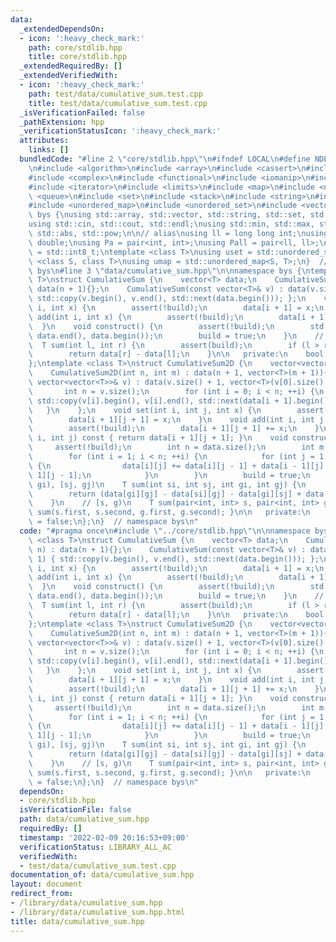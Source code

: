 ```yaml
---
data:
  _extendedDependsOn:
  - icon: ':heavy_check_mark:'
    path: core/stdlib.hpp
    title: core/stdlib.hpp
  _extendedRequiredBy: []
  _extendedVerifiedWith:
  - icon: ':heavy_check_mark:'
    path: test/data/cumulative_sum.test.cpp
    title: test/data/cumulative_sum.test.cpp
  _isVerificationFailed: false
  _pathExtension: hpp
  _verificationStatusIcon: ':heavy_check_mark:'
  attributes:
    links: []
  bundledCode: "#line 2 \"core/stdlib.hpp\"\n#ifndef LOCAL\n#define NDEBUG\n#endif\n\
    \n#include <algorithm>\n#include <array>\n#include <cassert>\n#include <cmath>\n\
    #include <complex>\n#include <functional>\n#include <iomanip>\n#include <iostream>\n\
    #include <iterator>\n#include <limits>\n#include <map>\n#include <numeric>\n#include\
    \ <queue>\n#include <set>\n#include <stack>\n#include <string>\n#include <type_traits>\n\
    #include <unordered_map>\n#include <unordered_set>\n#include <vector>\n\nnamespace\
    \ bys {\nusing std::array, std::vector, std::string, std::set, std::map, std::pair;\n\
    using std::cin, std::cout, std::endl;\nusing std::min, std::max, std::sort, std::reverse,\
    \ std::abs, std::pow;\n\n// alias\nusing ll = long long int;\nusing ld = long\
    \ double;\nusing Pa = pair<int, int>;\nusing Pall = pair<ll, ll>;\nusing ibool\
    \ = std::int8_t;\ntemplate <class T>\nusing uset = std::unordered_set<T>;\ntemplate\
    \ <class S, class T>\nusing umap = std::unordered_map<S, T>;\n}  // namespace\
    \ bys\n#line 3 \"data/cumulative_sum.hpp\"\n\nnamespace bys {\ntemplate <class\
    \ T>\nstruct CumulativeSum {\n    vector<T> data;\n    CumulativeSum(int n) :\
    \ data(n + 1){};\n    CumulativeSum(const vector<T>& v) : data(v.size() + 1) {\
    \ std::copy(v.begin(), v.end(), std::next(data.begin())); };\n    void set(int\
    \ i, int x) {\n        assert(!build);\n        data[i + 1] = x;\n    }\n    void\
    \ add(int i, int x) {\n        assert(!build);\n        data[i + 1] += x;\n  \
    \  }\n    void construct() {\n        assert(!build);\n        std::partial_sum(data.begin(),\
    \ data.end(), data.begin());\n        build = true;\n    }\n    // [l, r)\n  \
    \  T sum(int l, int r) {\n        assert(build);\n        if (l > r) return 0;\n\
    \        return data[r] - data[l];\n    }\n\n   private:\n    bool build = false;\n\
    };\ntemplate <class T>\nstruct CumulativeSum2D {\n    vector<vector<T>> data;\n\
    \    CumulativeSum2D(int n, int m) : data(n + 1, vector<T>(m + 1)){};\n    CumulativeSum2D(const\
    \ vector<vector<T>>& v) : data(v.size() + 1, vector<T>(v[0].size() + 1)) {\n \
    \       int n = v.size();\n        for (int i = 0; i < n; ++i) {\n           \
    \ std::copy(v[i].begin(), v[i].end(), std::next(data[i + 1].begin()));\n     \
    \   }\n    };\n    void set(int i, int j, int x) {\n        assert(!build);\n\
    \        data[i + 1][j + 1] = x;\n    }\n    void add(int i, int j, int x) {\n\
    \        assert(!build);\n        data[i + 1][j + 1] += x;\n    }\n    T get(int\
    \ i, int j) const { return data[i + 1][j + 1]; }\n    void construct() {\n   \
    \     assert(!build);\n        int n = data.size();\n        int m = data[0].size();\n\
    \        for (int i = 1; i < n; ++i) {\n            for (int j = 1; j < m; ++j)\
    \ {\n                data[i][j] += data[i][j - 1] + data[i - 1][j] - data[i -\
    \ 1][j - 1];\n            }\n        }\n        build = true;\n    }\n    // [si,\
    \ gi), [sj, gj)\n    T sum(int si, int sj, int gi, int gj) {\n        assert(build);\n\
    \        return (data[gi][gj] - data[si][gj] - data[gi][sj] + data[si][sj]);\n\
    \    }\n    // [s, g)\n    T sum(pair<int, int> s, pair<int, int> g) { return\
    \ sum(s.first, s.second, g.first, g.second); }\n\n   private:\n    bool build\
    \ = false;\n};\n}  // namespace bys\n"
  code: "#pragma once\n#include \"../core/stdlib.hpp\"\n\nnamespace bys {\ntemplate\
    \ <class T>\nstruct CumulativeSum {\n    vector<T> data;\n    CumulativeSum(int\
    \ n) : data(n + 1){};\n    CumulativeSum(const vector<T>& v) : data(v.size() +\
    \ 1) { std::copy(v.begin(), v.end(), std::next(data.begin())); };\n    void set(int\
    \ i, int x) {\n        assert(!build);\n        data[i + 1] = x;\n    }\n    void\
    \ add(int i, int x) {\n        assert(!build);\n        data[i + 1] += x;\n  \
    \  }\n    void construct() {\n        assert(!build);\n        std::partial_sum(data.begin(),\
    \ data.end(), data.begin());\n        build = true;\n    }\n    // [l, r)\n  \
    \  T sum(int l, int r) {\n        assert(build);\n        if (l > r) return 0;\n\
    \        return data[r] - data[l];\n    }\n\n   private:\n    bool build = false;\n\
    };\ntemplate <class T>\nstruct CumulativeSum2D {\n    vector<vector<T>> data;\n\
    \    CumulativeSum2D(int n, int m) : data(n + 1, vector<T>(m + 1)){};\n    CumulativeSum2D(const\
    \ vector<vector<T>>& v) : data(v.size() + 1, vector<T>(v[0].size() + 1)) {\n \
    \       int n = v.size();\n        for (int i = 0; i < n; ++i) {\n           \
    \ std::copy(v[i].begin(), v[i].end(), std::next(data[i + 1].begin()));\n     \
    \   }\n    };\n    void set(int i, int j, int x) {\n        assert(!build);\n\
    \        data[i + 1][j + 1] = x;\n    }\n    void add(int i, int j, int x) {\n\
    \        assert(!build);\n        data[i + 1][j + 1] += x;\n    }\n    T get(int\
    \ i, int j) const { return data[i + 1][j + 1]; }\n    void construct() {\n   \
    \     assert(!build);\n        int n = data.size();\n        int m = data[0].size();\n\
    \        for (int i = 1; i < n; ++i) {\n            for (int j = 1; j < m; ++j)\
    \ {\n                data[i][j] += data[i][j - 1] + data[i - 1][j] - data[i -\
    \ 1][j - 1];\n            }\n        }\n        build = true;\n    }\n    // [si,\
    \ gi), [sj, gj)\n    T sum(int si, int sj, int gi, int gj) {\n        assert(build);\n\
    \        return (data[gi][gj] - data[si][gj] - data[gi][sj] + data[si][sj]);\n\
    \    }\n    // [s, g)\n    T sum(pair<int, int> s, pair<int, int> g) { return\
    \ sum(s.first, s.second, g.first, g.second); }\n\n   private:\n    bool build\
    \ = false;\n};\n}  // namespace bys\n"
  dependsOn:
  - core/stdlib.hpp
  isVerificationFile: false
  path: data/cumulative_sum.hpp
  requiredBy: []
  timestamp: '2022-02-09 20:16:53+09:00'
  verificationStatus: LIBRARY_ALL_AC
  verifiedWith:
  - test/data/cumulative_sum.test.cpp
documentation_of: data/cumulative_sum.hpp
layout: document
redirect_from:
- /library/data/cumulative_sum.hpp
- /library/data/cumulative_sum.hpp.html
title: data/cumulative_sum.hpp
---
```

